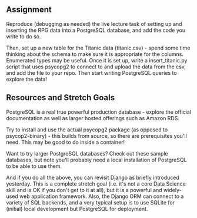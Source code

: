 ## Assignment
Reproduce (debugging as needed) the live lecture task of setting up and inserting the RPG data into a PostgreSQL database, and add the code you write to do so.

Then, set up a new table for the Titanic data (titanic.csv) - spend some time thinking about the schema to make sure it is appropriate for the columns. Enumerated types may be useful. Once it is set up, write a insert_titanic.py script that uses psycopg2 to connect to and upload the data from the csv, and add the file to your repo. Then start writing PostgreSQL queries to explore the data!

## Resources and Stretch Goals
PostgreSQL is a real true powerful production database - explore the official documentation as well as larger hosted offerings such as Amazon RDS.

Try to install and use the actual psycopg2 package (as opposed to psycop2-binary) - this builds from source, so there are prerequisites you'll need. This may be good to do inside a container!

Want to try larger PostgreSQL databases? Check out these sample databases, but note you'll probably need a local installation of PostgreSQL to be able to use them.

And if you do all the above, you can revisit Django as briefly introduced yesterday. This is a complete stretch goal (i.e. it's not a core Data Science skill and is OK if you don't get to it at all), but it is a powerful and widely-used web application framework. Also, the Django ORM can connect to a variety of SQL backends, and a very typical setup is to use SQLite for (initial) local development but PostgreSQL for deployment.